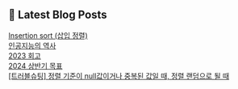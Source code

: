

## 💌 Latest Blog Posts

<a href=https://yesolz.tistory.com/entry/Insertion-sort-%EC%82%BD%EC%9E%85-%EC%A0%95%EB%A0%AC>Insertion sort (삽입 정렬)</a></br><a href=https://yesolz.tistory.com/entry/%EC%9D%B8%EA%B3%B5%EC%A7%80%EB%8A%A5%EC%9D%98-%EC%97%AD%EC%82%AC>인공지능의 역사</a></br><a href=https://yesolz.tistory.com/entry/2023-%ED%9A%8C%EA%B3%A0>2023 회고</a></br><a href=https://yesolz.tistory.com/entry/2024-%EC%83%81%EB%B0%98%EA%B8%B0-%EB%AA%A9%ED%91%9C>2024 상반기 목표</a></br><a href=https://yesolz.tistory.com/entry/%ED%8A%B8%EB%9F%AC%EB%B8%94%EC%8A%88%ED%8C%85-%EC%A0%95%EB%A0%AC-%EA%B8%B0%EC%A4%80%EC%9D%B4-null%EA%B0%92%EC%9D%B4%EA%B1%B0%EB%82%98-%EC%A4%91%EB%B3%B5%EB%90%9C-%EA%B0%92%EC%9D%BC-%EB%95%8C-fallback>[트러블슈팅] 정렬 기준이 null값이거나 중복된 값일 때, 정렬 랜덤으로 될 때</a></br>